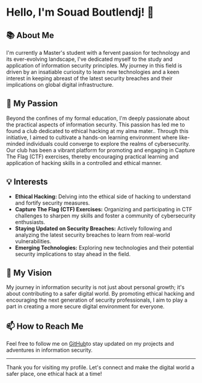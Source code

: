 # Hello, I'm Souad Boutlendj! 👋

## 📚 About Me
I'm currently a Master's student with a fervent passion for technology and its ever-evolving landscape, 
I've dedicated myself to the study and application of information security principles. My journey in this field is driven by an insatiable curiosity to learn new technologies and a keen interest in keeping abreast of the latest security breaches and their implications on global digital infrastructure.

## 🌟 My Passion
Beyond the confines of my formal education, I'm deeply passionate about the practical aspects of information security. This passion has led me to found a club dedicated to ethical hacking at my alma mater.. 
Through this initiative, I aimed to cultivate a hands-on learning environment where like-minded individuals could converge to explore the realms of cybersecurity. Our club has been a vibrant platform for promoting and engaging in Capture The Flag (CTF) exercises, thereby encouraging practical learning and application of hacking skills in a controlled and ethical manner.

## 💡 Interests
- **Ethical Hacking:** Delving into the ethical side of hacking to understand and fortify security measures.
- **Capture The Flag (CTF) Exercises:** Organizing and participating in CTF challenges to sharpen my skills and foster a community of cybersecurity enthusiasts.
- **Staying Updated on Security Breaches:** Actively following and analyzing the latest security breaches to learn from real-world vulnerabilities.
- **Emerging Technologies:** Exploring new technologies and their potential security implications to stay ahead in the field.

## 🚀 My Vision
My journey in information security is not just about personal growth; it's about contributing to a safer digital world. By promoting ethical hacking and encouraging the next generation of security professionals, 
I aim to play a part in creating a more secure digital environment for everyone.

## 📫 How to Reach Me
Feel free to follow me on [GitHub](#)to stay updated on my projects and adventures in information security.

---

Thank you for visiting my profile. Let's connect and make the digital world a safer place, one ethical hack at a time!
